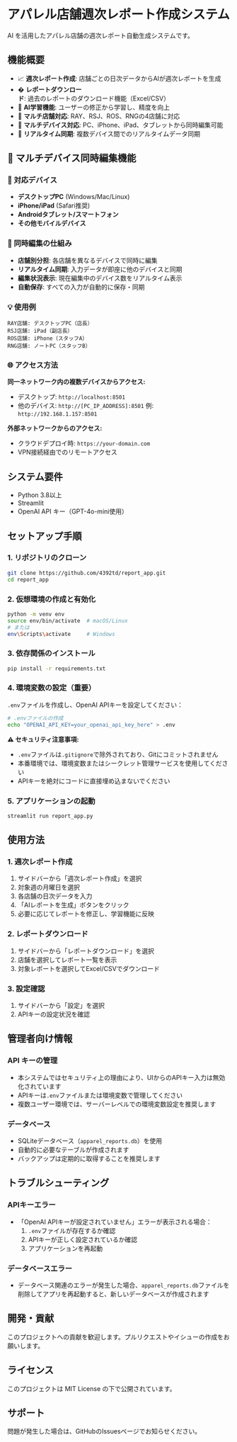 # アパレル店舗週次レポート作成システム

AI を活用したアパレル店舗の週次レポート自動生成システムです。

## 機能概要

- 📈 **週次レポート作成**: 店舗ごとの日次データからAIが週次レポートを生成
- � **レポートダウンロード**: 過去のレポートのダウンロード機能（Excel/CSV）
- 🤖 **AI学習機能**: ユーザーの修正から学習し、精度を向上
- 🏪 **マルチ店舗対応**: RAY、RSJ、ROS、RNGの4店舗に対応
- 📱 **マルチデバイス対応**: PC、iPhone、iPad、タブレットから同時編集可能
- 🔄 **リアルタイム同期**: 複数デバイス間でのリアルタイムデータ同期

## 🌟 マルチデバイス同時編集機能

### 📱 対応デバイス
- **デスクトップPC** (Windows/Mac/Linux)
- **iPhone/iPad** (Safari推奨)
- **Androidタブレット/スマートフォン**
- **その他モバイルデバイス**

### 🔄 同時編集の仕組み
- **店舗別分担**: 各店舗を異なるデバイスで同時に編集
- **リアルタイム同期**: 入力データが即座に他のデバイスと同期
- **編集状況表示**: 現在編集中のデバイス数をリアルタイム表示
- **自動保存**: すべての入力が自動的に保存・同期

### 💡 使用例
```
RAY店舗: デスクトップPC（店長）
RSJ店舗: iPad（副店長）
ROS店舗: iPhone（スタッフA）
RNG店舗: ノートPC（スタッフB）
```

### 🌐 アクセス方法
**同一ネットワーク内の複数デバイスからアクセス:**
- デスクトップ: `http://localhost:8501`
- 他のデバイス: `http://[PC_IP_ADDRESS]:8501`
  例: `http://192.168.1.157:8501`

**外部ネットワークからのアクセス:**
- クラウドデプロイ時: `https://your-domain.com`
- VPN接続経由でのリモートアクセス

## システム要件

- Python 3.8以上
- Streamlit
- OpenAI API キー（GPT-4o-mini使用）

## セットアップ手順

### 1. リポジトリのクローン
```bash
git clone https://github.com/4392td/report_app.git
cd report_app
```

### 2. 仮想環境の作成と有効化
```bash
python -m venv env
source env/bin/activate  # macOS/Linux
# または
env\Scripts\activate     # Windows
```

### 3. 依存関係のインストール
```bash
pip install -r requirements.txt
```

### 4. 環境変数の設定（重要）
`.env`ファイルを作成し、OpenAI APIキーを設定してください：

```bash
# .envファイルの作成
echo "OPENAI_API_KEY=your_openai_api_key_here" > .env
```

**⚠️ セキュリティ注意事項:**
- `.env`ファイルは`.gitignore`で除外されており、Gitにコミットされません
- 本番環境では、環境変数またはシークレット管理サービスを使用してください
- APIキーを絶対にコードに直接埋め込まないでください

### 5. アプリケーションの起動
```bash
streamlit run report_app.py
```

## 使用方法

### 1. 週次レポート作成
1. サイドバーから「週次レポート作成」を選択
2. 対象週の月曜日を選択
3. 各店舗の日次データを入力
4. 「AIレポートを生成」ボタンをクリック
5. 必要に応じてレポートを修正し、学習機能に反映

### 2. レポートダウンロード
1. サイドバーから「レポートダウンロード」を選択
2. 店舗を選択してレポート一覧を表示
3. 対象レポートを選択してExcel/CSVでダウンロード

### 3. 設定確認
1. サイドバーから「設定」を選択
2. APIキーの設定状況を確認

## 管理者向け情報

### API キーの管理
- 本システムではセキュリティ上の理由により、UIからのAPIキー入力は無効化されています
- APIキーは`.env`ファイルまたは環境変数で管理してください
- 複数ユーザー環境では、サーバーレベルでの環境変数設定を推奨します

### データベース
- SQLiteデータベース（`apparel_reports.db`）を使用
- 自動的に必要なテーブルが作成されます
- バックアップは定期的に取得することを推奨します

## トラブルシューティング

### APIキーエラー
- 「OpenAI APIキーが設定されていません」エラーが表示される場合：
  1. `.env`ファイルが存在するか確認
  2. APIキーが正しく設定されているか確認
  3. アプリケーションを再起動

### データベースエラー
- データベース関連のエラーが発生した場合、`apparel_reports.db`ファイルを削除してアプリを再起動すると、新しいデータベースが作成されます

## 開発・貢献

このプロジェクトへの貢献を歓迎します。プルリクエストやイシューの作成をお願いします。

## ライセンス

このプロジェクトは MIT License の下で公開されています。

## サポート

問題が発生した場合は、GitHubのIssuesページでお知らせください。